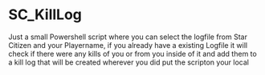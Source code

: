 # SC_KillLog
Just a small Powershell script where you can select the logfile from Star Citizen and your Playername, if you already have a existing Logfile it will check if there were any kills of you or from you inside of it and add them to a kill log that will be created wherever you did put the scripton your local

